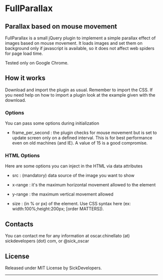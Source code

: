 FullParallax 
=======

## Parallax based on mouse movement

FullParallax is a small jQuery plugin to implement a simple parallax effect of images based on mouse movement. It loads images and set them on background only if javascript is available, so it does not affect web spiders for page load time. 

Tested only on Google Chrome.


## How it works

Download and import the plugin as usual. Remember to import the CSS. If you need 
help on how to import a plugin look at the example given with the download.

### Options

You can pass some options during initialization

* frame_per_second : the plugin checks for mouse movement but is set to update screen only on a defined interval. This is for best performance even on old machines (and IE). A value of 15 is a good compromise. 

### HTML Options

Here are some options you can inject in the HTML via data attributes

* src : (mandatory) data source of the image you want to show 

* x-range : it's the maximum horizontal movement allowed to the element

* y-range : the maximum vertical movement allowed

* size : (in % or px) of the element. Use CSS syntax here (ex: width:100%;height:200px; [order MATTERS]).  

## Contacts

You can contact me for any information at oscar.chinellato (at) sickdevelopers (dot) com, or @sick_oscar

## License

Released under MIT License by SickDevelopers.

-----

